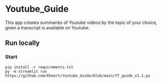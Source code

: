 # Youtube_Guide
This app creates summaries of Youtube videos by the topic of your choice, given a transcript is available on Youtube. 

## Run locally

### Start

```shell
pip install -r requirements.txt
py -m streamlit run https://github.com/Khoert/Youtube_Guide/blob/main/YT_guide_v1.1.py
```
